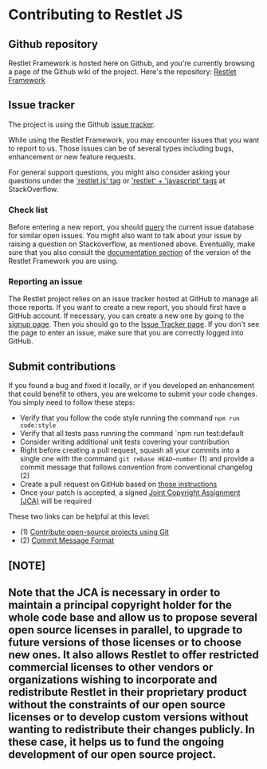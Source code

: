 # Contributing to Restlet JS

## Github repository

Restlet Framework is hosted here on Github, and you're currently browsing a page of the Github wiki of the project.
Here's the repository: [Restlet Framework](https://github.com/restlet/restlet-framework-js)

## Issue tracker

The project is using the Github [issue tracker](https://github.com/restlet/restlet-framework-js/issues).

While using the Restlet Framework, you may encounter issues that you want to report to us. Those issues can be of several types including bugs, enhancement or new feature requests.

For general support questions, you might also consider asking your questions under the ['restlet.js' tag](https://stackoverflow.com/questions/tagged/restlet.js) or ['restlet' + 'javascript' tags](https://stackoverflow.com/questions/tagged/restlet+javascript) at StackOverflow.

### Check list

Before entering a new report, you should [query](https://github.com/restlet/restlet-framework-js/issues?sort=created&direction=desc&state=open) the current issue database for similar open issues. You might also want to talk about your issue by raising a question on Stackoverflow, as mentioned above. Eventually, make sure that you also consult the [documentation section](http://restlet.com/technical-resources/restlet-framework/guide/2.3) of the version of the Restlet Framework you are using.

### Reporting an issue

The Restlet project relies on an issue tracker hosted at GitHub to manage all those reports. If you want to create a new report, you should first have a GitHub account. If necessary, you can create a new one by going to the [signup page](https://github.com/signup/free). Then you should go to the [Issue Tracker page](https://github.com/restlet/restlet-framework-js/issues/new). If you don't see the page to enter an issue, make sure that you are correctly logged into GitHub.

## Submit contributions
	
If you found a bug and fixed it locally, or if you developed an enhancement that could benefit to others, you are welcome to submit your code changes. You simply need to follow these steps:

* Verify that you follow the code style running the command `npm run code:style`
* Verify that all tests pass running the command `npm run test:default
* Consider writing additional unit tests covering your contribution
* Right before creating a pull request, squash all your commits into a single one with the command `git rebase HEAD~number` (1) and provide a 
  commit   message that follows convention from conventional changelog (2)
* Create a pull request on GitHub based on [those instructions](http://help.github.com/send-pull-requests/)
* Once your patch is accepted, a signed [Joint Copyright Assignment (JCA)](https://github.com/restlet/restlet-sites/blob/master/modules/com.restlet/participate/Joint%20Copyright%20Assignment%20-%20General.pdf?raw=true) will be required

These two links can be helpful at this level:

* (1) [Contribute open-source projects using Git](https://templth.wordpress.com/2014/10/31/contribute-open-source-projects-using-git/)
* (2) [Commit Message Format](https://github.com/ajoslin/conventional-changelog/blob/master/conventions/angular.md)

[NOTE]
----
Note that the JCA is necessary in order to maintain a principal copyright holder for the whole code base and allow us to propose several open source licenses in parallel, to upgrade to future versions of those licenses or to choose new ones. It also allows Restlet to offer restricted commercial licenses to other vendors or organizations wishing to incorporate and redistribute Restlet in their proprietary product without the constraints of our open source licenses or to develop custom versions without wanting to redistribute their changes publicly. In these case, it helps us to fund the ongoing development of our open source project.
----